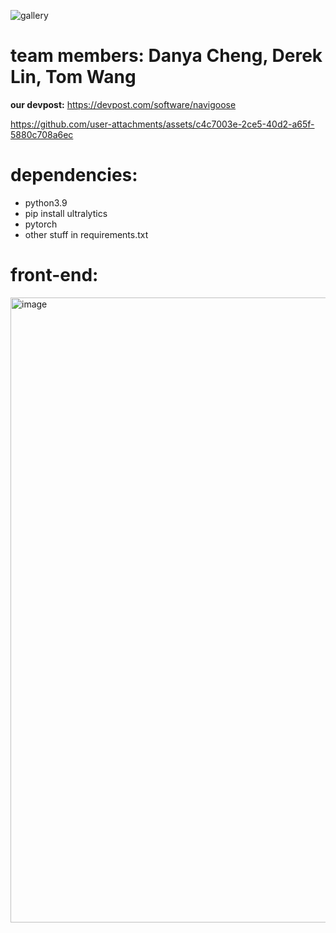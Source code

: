 ![gallery](https://github.com/user-attachments/assets/bb2808a8-cf7a-4134-99d2-dbb86081465d)

# team members: Danya Cheng, Derek Lin, Tom Wang

**our devpost:** https://devpost.com/software/navigoose

https://github.com/user-attachments/assets/c4c7003e-2ce5-40d2-a65f-5880c708a6ec


# dependencies:
- python3.9
- pip install ultralytics
- pytorch
- other stuff in requirements.txt


# front-end:
<img width="1000" alt="image" src="https://github.com/user-attachments/assets/0d94acbf-c46d-446c-ac7a-6795a73fa1f0" />
